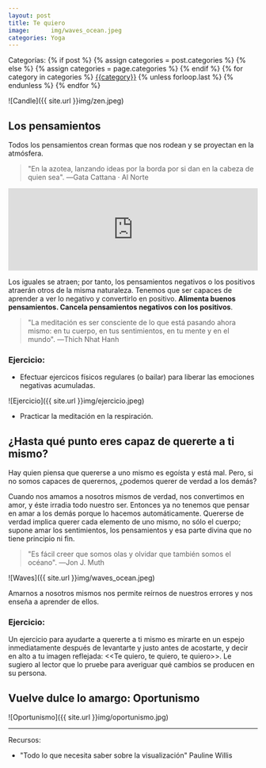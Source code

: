 ```yaml
---
layout: post
title: Te quiero
image:      img/waves_ocean.jpeg
categories: Yoga
---
```


<!-- Start categories -->
  <div class="post-categories">
  Categorías:
  {% if post %}
    {% assign categories = post.categories %}
  {% else %}
    {% assign categories = page.categories %}
  {% endif %}
  {% for category in categories %}
  <a href="{{site.baseurl}}/categories/#{{category|slugize}}">{{category}}</a>
  {% unless forloop.last %}&nbsp;{% endunless %}
  {% endfor %}
</div> <!-- End categories -->

![Candle]({{ site.url }}img/zen.jpeg)

## Los pensamientos
Todos los pensamientos crean formas que nos rodean y se proyectan en la atmósfera. 

> "En la azotea, lanzando ideas por la borda por si dan en la cabeza de quien sea". ―Gata Cattana · Al Norte

<iframe width="100%" height="166" scrolling="no" frameborder="no" allow="autoplay" src="https://w.soundcloud.com/player/?url=https%3A//api.soundcloud.com/tracks/123580656&color=%23242928&auto_play=false&hide_related=false&show_comments=true&show_user=true&show_reposts=false&show_teaser=true"></iframe>


Los iguales se atraen; por tanto, los pensamientos negativos o los positivos atraerán otros de la misma naturaleza. Tenemos que ser capaces de aprender a ver lo negativo y convertirlo en positivo. **Alimenta buenos pensamientos. Cancela pensamientos negativos con los positivos**.

> "La meditación es ser consciente de lo que está pasando ahora mismo: en tu cuerpo, en tus sentimientos, en tu mente y en el mundo". ―Thich Nhat Hanh

### Ejercicio:
- Efectuar ejercicos físicos regulares (o bailar) para liberar las emociones negativas acumuladas.

![Ejercicio]({{ site.url }}img/ejercicio.jpeg)


- Practicar la meditación en la respiración.


## ¿Hasta qué punto eres capaz de quererte a ti mismo?
Hay quien piensa que quererse a uno mismo es egoísta y está mal. Pero, si no somos capaces de querernos, ¿podemos querer de verdad a los demás?

Cuando nos amamos a nosotros mismos de verdad, nos convertimos en amor, y éste irradia todo nuestro ser. Entonces ya no tenemos que pensar en amar a los demás porque lo hacemos automáticamente. Quererse de verdad implica querer cada elemento de uno mismo, no sólo el cuerpo; supone amar los sentimientos, los pensamientos y esa parte divina que no tiene principio ni fin. 

> "Es fácil creer que somos olas y olvidar que también somos el océano". ―Jon J. Muth


![Waves]({{ site.url }}img/waves_ocean.jpeg)

Amarnos a nosotros mismos nos permite reírnos de nuestros errores y nos enseña a aprender de ellos.

### Ejercicio:
Un ejercicio para ayudarte a quererte a ti mismo es mirarte en un espejo inmediatamente después de levantarte y justo antes de acostarte, y decir en alto a tu imagen reflejada: <<Te quiero, te quiero, te quiero>>. Le sugiero al lector que lo pruebe para averiguar qué cambios se producen en su persona.

## Vuelve dulce lo amargo: Oportunismo

![Oportunismo]({{ site.url }}img/oportunismo.jpg)

__________


Recursos: 
- "Todo lo que necesita saber sobre la visualización" Pauline Willis

